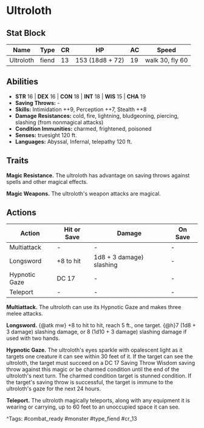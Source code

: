 # Ultroloth

## Stat Block

| Name | Type | CR | HP | AC | Speed |
|------|------|----|----|----|-------|
| Ultroloth | fiend | 13 | 153 (18d8 + 72) | 19 | walk 30, fly 60 |

## Abilities

- **STR** 16 | **DEX** 16 | **CON** 18 | **INT** 18 | **WIS** 15 | **CHA** 19
- **Saving Throws:** -  
- **Skills:** Intimidation ++9, Perception ++7, Stealth ++8  
- **Damage Resistances:** cold, fire, lightning, bludgeoning, piercing, slashing (from nonmagical attacks)  
- **Condition Immunities:** charmed, frightened, poisoned  
- **Senses:** truesight 120 ft.  
- **Languages:** Abyssal, Infernal, telepathy 120 ft.

## Traits

**Magic Resistance.** The ultroloth has advantage on saving throws against spells and other magical effects.

**Magic Weapons.** The ultroloth's weapon attacks are magical.


## Actions

| Action | Hit or Save | Damage | On Save |
|--------|--------------|--------|----------|
| Multiattack | - | - | - |
| Longsword | +8 to hit | 1d8 + 3 damage) slashing | - |
| Hypnotic Gaze | DC 17 | - | - |
| Teleport | - | - | - |

**Multiattack.** The ultroloth can use its Hypnotic Gaze and makes three melee attacks.

**Longsword.** {@atk mw} +8 to hit to hit, reach 5 ft., one target. {@h}7 (1d8 + 3 damage) slashing damage, or 8 (1d10 + 3 damage) slashing damage if used with two hands.

**Hypnotic Gaze.** The ultroloth's eyes sparkle with opalescent light as it targets one creature it can see within 30 feet of it. If the target can see the ultroloth, the target must succeed on a DC 17 Saving Throw Wisdom saving throw against this magic or be charmed condition until the end of the ultroloth's next turn. The charmed condition target is stunned condition. If the target's saving throw is successful, the target is immune to the ultroloth's gaze for the next 24 hours.

**Teleport.** The ultroloth magically teleports, along with any equipment it is wearing or carrying, up to 60 feet to an unoccupied space it can see.


^Tags: #combat_ready #monster #type_fiend #cr_13